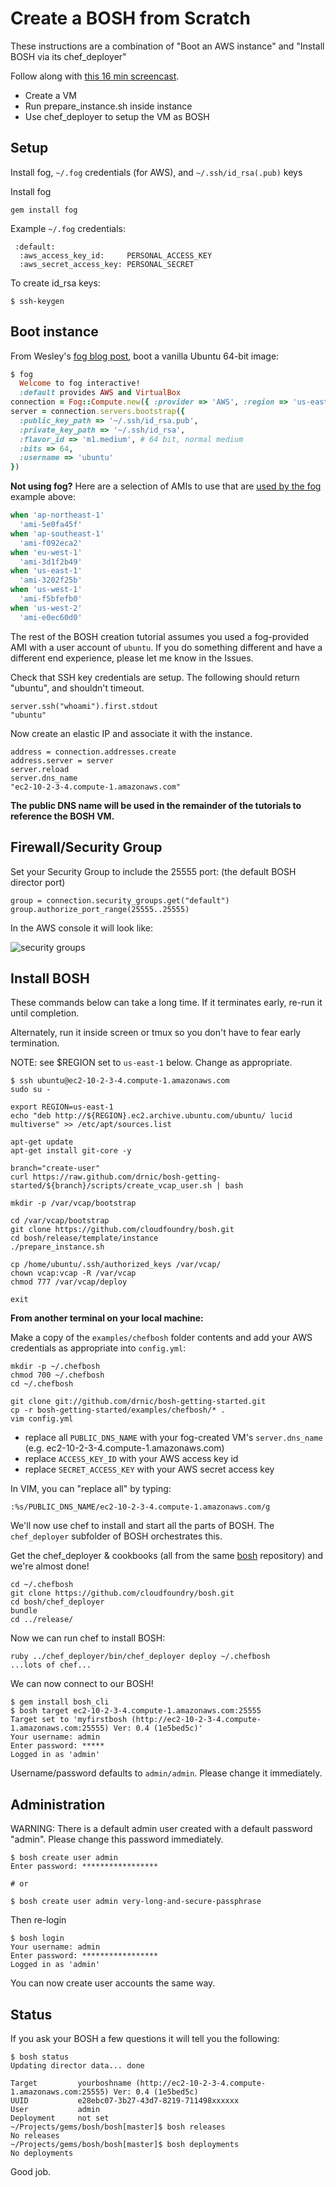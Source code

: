 # Create a BOSH from Scratch

These instructions are a combination of "Boot an AWS instance" and "Install BOSH via its chef_deployer"

Follow along with [this 16 min screencast](https://vimeo.com/40484383).

* Create a VM
* Run prepare_instance.sh inside instance
* Use chef_deployer to setup the VM as BOSH

## Setup

Install fog, `~/.fog` credentials (for AWS), and `~/.ssh/id_rsa(.pub)` keys

Install fog

```
gem install fog
```

Example `~/.fog` credentials:

```
 :default:
  :aws_access_key_id:     PERSONAL_ACCESS_KEY
  :aws_secret_access_key: PERSONAL_SECRET
```
To create id_rsa keys:

```
$ ssh-keygen
```

## Boot instance

From Wesley's [fog blog post](http://www.engineyard.com/blog/2011/spinning-up-cloud-compute-instances/ "Spinning Up Cloud Compute Instances | Engine Yard Blog"), boot a vanilla Ubuntu 64-bit image:

``` ruby
$ fog
  Welcome to fog interactive!
  :default provides AWS and VirtualBox
connection = Fog::Compute.new({ :provider => 'AWS', :region => 'us-east-1' })
server = connection.servers.bootstrap({
  :public_key_path => '~/.ssh/id_rsa.pub',
  :private_key_path => '~/.ssh/id_rsa',
  :flavor_id => 'm1.medium', # 64 bit, normal medium
  :bits => 64,
  :username => 'ubuntu'
})
```

**Not using fog?** Here are a selection of AMIs to use that are [used by the fog](https://github.com/fog/fog/blob/master/lib/fog/aws/models/compute/server.rb#L55-66) example above:

```ruby
when 'ap-northeast-1'
  'ami-5e0fa45f'
when 'ap-southeast-1'
  'ami-f092eca2'
when 'eu-west-1'
  'ami-3d1f2b49'
when 'us-east-1'
  'ami-3202f25b'
when 'us-west-1'
  'ami-f5bfefb0'
when 'us-west-2'
  'ami-e0ec60d0'
```

The rest of the BOSH creation tutorial assumes you used a fog-provided AMI with a user account of `ubuntu`. If you do something different and have a different end experience, please let me know in the Issues.

Check that SSH key credentials are setup. The following should return "ubuntu", and shouldn't timeout.

```
server.ssh("whoami").first.stdout
"ubuntu"
```

Now create an elastic IP and associate it with the instance.

```
address = connection.addresses.create
address.server = server
server.reload
server.dns_name
"ec2-10-2-3-4.compute-1.amazonaws.com"
```

**The public DNS name will be used in the remainder of the tutorials to reference the BOSH VM.**

## Firewall/Security Group

Set your Security Group to include the 25555 port: (the default BOSH director port)

```
group = connection.security_groups.get("default")
group.authorize_port_range(25555..25555)
```

In the AWS console it will look like:

![security groups](https://img.skitch.com/20120414-m9g6ndg3gfjs7kdqhbp2y9a6y.png)

## Install BOSH

These commands below can take a long time. If it terminates early, re-run it until completion.

Alternately, run it inside screen or tmux so you don't have to fear early termination.

NOTE: see $REGION set to `us-east-1` below. Change as appropriate.

```
$ ssh ubuntu@ec2-10-2-3-4.compute-1.amazonaws.com
sudo su -

export REGION=us-east-1
echo "deb http://${REGION}.ec2.archive.ubuntu.com/ubuntu/ lucid multiverse" >> /etc/apt/sources.list

apt-get update
apt-get install git-core -y

branch="create-user"
curl https://raw.github.com/drnic/bosh-getting-started/${branch}/scripts/create_vcap_user.sh | bash

mkdir -p /var/vcap/bootstrap

cd /var/vcap/bootstrap
git clone https://github.com/cloudfoundry/bosh.git
cd bosh/release/template/instance
./prepare_instance.sh

cp /home/ubuntu/.ssh/authorized_keys /var/vcap/
chown vcap:vcap -R /var/vcap
chmod 777 /var/vcap/deploy

exit
```

**From another terminal on your local machine:**

Make a copy of the `examples/chefbosh` folder contents and add your AWS credentials as appropriate into `config.yml`:

```
mkdir -p ~/.chefbosh
chmod 700 ~/.chefbosh
cd ~/.chefbosh

git clone git://github.com/drnic/bosh-getting-started.git
cp -r bosh-getting-started/examples/chefbosh/* .
vim config.yml
```

* replace all `PUBLIC_DNS_NAME` with your fog-created VM's `server.dns_name` (e.g. ec2-10-2-3-4.compute-1.amazonaws.com)
* replace `ACCESS_KEY_ID` with your AWS access key id
* replace `SECRET_ACCESS_KEY` with your AWS secret access key

In VIM, you can "replace all" by typing:

```
:%s/PUBLIC_DNS_NAME/ec2-10-2-3-4.compute-1.amazonaws.com/g
```

We'll now use chef to install and start all the parts of BOSH. The `chef_deployer` subfolder of BOSH orchestrates this.

Get the chef_deployer & cookbooks (all from the same [bosh](https://github.com/cloudfoundry/bosh) repository) and we're almost done!

```
cd ~/.chefbosh
git clone https://github.com/cloudfoundry/bosh.git
cd bosh/chef_deployer
bundle
cd ../release/
```

Now we can run chef to install BOSH:

```
ruby ../chef_deployer/bin/chef_deployer deploy ~/.chefbosh
...lots of chef...
```

We can now connect to our BOSH!

```
$ gem install bosh_cli
$ bosh target ec2-10-2-3-4.compute-1.amazonaws.com:25555
Target set to 'myfirstbosh (http://ec2-10-2-3-4.compute-1.amazonaws.com:25555) Ver: 0.4 (1e5bed5c)'
Your username: admin
Enter password: *****
Logged in as 'admin'
```

Username/password defaults to `admin/admin`. Please change it immediately.

## Administration

WARNING: There is a default admin user created with a default password "admin". Please change this password immediately.

```
$ bosh create user admin
Enter password: *****************

# or

$ bosh create user admin very-long-and-secure-passphrase
```

Then re-login

```
$ bosh login
Your username: admin
Enter password: *****************
Logged in as 'admin'
```

You can now create user accounts the same way.

## Status

If you ask your BOSH a few questions it will tell you the following:

```
$ bosh status
Updating director data... done

Target         yourboshname (http://ec2-10-2-3-4.compute-1.amazonaws.com:25555) Ver: 0.4 (1e5bed5c)
UUID           e28ebc07-3b27-43d7-8219-711498xxxxxx
User           admin
Deployment     not set
~/Projects/gems/bosh/bosh[master]$ bosh releases
No releases
~/Projects/gems/bosh/bosh[master]$ bosh deployments
No deployments
```

Good job.

